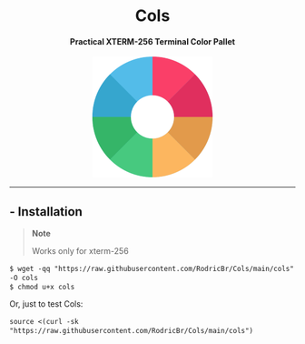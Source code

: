<h1 align="center">Cols</h2>

<h4 align="center"><strong>Practical XTERM-256 Terminal Color Pallet</strong></h4>

<p align="center">
  <img border="0" src="./color-pallet.png" alt="Color Pallet">
</p>

<hr>

## - Installation <br>
> **Note**
>
> Works only for xterm-256
```console
$ wget -qq "https://raw.githubusercontent.com/RodricBr/Cols/main/cols" -O cols
$ chmod u+x cols
```

Or, just to test Cols:
```console
source <(curl -sk "https://raw.githubusercontent.com/RodricBr/Cols/main/cols")
```

<br>
